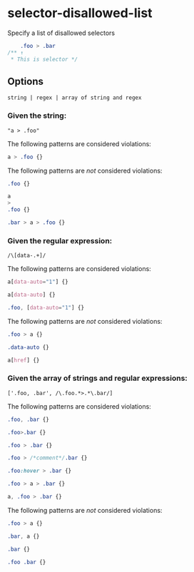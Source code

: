 # selector-disallowed-list

Specify a list of disallowed selectors

<!-- prettier-ignore -->
```css
    .foo > .bar
/** ↑
 * This is selector */
```

## Options

`string | regex | array of string and regex`

### Given the string:

```
"a > .foo"
```

The following patterns are considered violations:

<!-- prettier-ignore -->
```css
a > .foo {}
```

The following patterns are _not_ considered violations:

<!-- prettier-ignore -->
```css
.foo {}
```

<!-- prettier-ignore -->
```css
a
>
.foo {}
```

<!-- prettier-ignore -->
```css
.bar > a > .foo {}
```

### Given the regular expression:

```
/\[data-.+]/
```

The following patterns are considered violations:

<!-- prettier-ignore -->
```css
a[data-auto="1"] {}
```

<!-- prettier-ignore -->
```css
a[data-auto] {}
```

<!-- prettier-ignore -->
```css
.foo, [data-auto="1"] {}
```

The following patterns are _not_ considered violations:

<!-- prettier-ignore -->
```css
.foo > a {}
```

<!-- prettier-ignore -->
```css
.data-auto {}
```

<!-- prettier-ignore -->
```css
a[href] {}
```

### Given the array of strings and regular expressions:

```
['.foo, .bar', /\.foo.*>.*\.bar/]
```

The following patterns are considered violations:

<!-- prettier-ignore -->
```css
.foo, .bar {}
```

<!-- prettier-ignore -->
```css
.foo>.bar {}
```

<!-- prettier-ignore -->
```css
.foo > .bar {}
```

<!-- prettier-ignore -->
```css
.foo > /*comment*/.bar {}
```

<!-- prettier-ignore -->
```css
.foo:hover > .bar {}
```

<!-- prettier-ignore -->
```css
.foo > a > .bar {}
```

<!-- prettier-ignore -->
```css
a, .foo > .bar {}
```

The following patterns are _not_ considered violations:

<!-- prettier-ignore -->
```css
.foo > a {}
```

<!-- prettier-ignore -->
```css
.bar, a {}
```

<!-- prettier-ignore -->
```css
.bar {}
```

<!-- prettier-ignore -->
```css
.foo .bar {}
```
